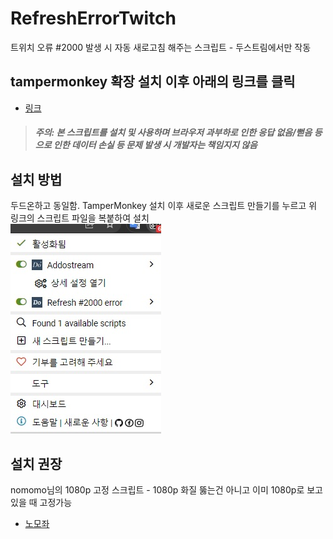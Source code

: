 # RefreshErrorTwitch
트위치 오류 #2000 발생 시 자동 새로고침 해주는 스크립트 - 두스트림에서만 작동

## tampermonkey 확장 설치 이후 아래의 링크를 클릭
- [링크](https://raw.githubusercontent.com/doeruth/RefreshErrorTwitch/master/refresh_error.js)
> ##### 주의: 본 스크립트를 설치 및 사용하며 브라우저 과부하로 인한 응답 없음/뻗음 등 으로 인한 데이터 손실 등 문제 발생 시 개발자는 책임지지 않음

## 설치 방법
두드온하고 동일함. TamperMonkey 설치 이후 새로운 스크립트 만들기를 누르고 위 링크의 스크립트 파일을 복붙하여 설치<br />
![](https://github.com/doeruth/RefreshErrorTwitch/blob/main/screenshot.jpg?raw=true)

## 설치 권장
nomomo님의 1080p 고정 스크립트 - 1080p 화질 뚫는건 아니고 이미 1080p로 보고 있을 때 고정가능
- [노모좌](https://nomo.asia/436)
